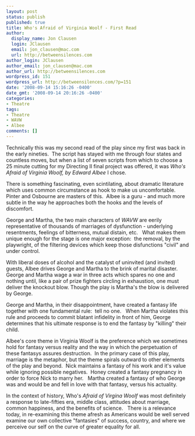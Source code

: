 ```yaml
---
layout: post
status: publish
published: true
title: Who's Afraid of Virginia Woolf - First Read
author:
  display_name: Jon Clausen
  login: JClausen
  email: jon_clausen@mac.com
  url: http://betweensilences.com
author_login: JClausen
author_email: jon_clausen@mac.com
author_url: http://betweensilences.com
wordpress_id: 151
wordpress_url: http://betweensilences.com/?p=151
date: '2008-09-14 15:16:26 -0400'
date_gmt: '2008-09-14 20:16:26 -0400'
categories:
- Theatre
tags:
- Theatre
- WAVW
- Albee
comments: []
---
```

<p>Technically this was my second read of the play since my first was back in the early nineties.  The script has stayed with me through four states and countless moves, but when a list of seven scripts from which to choose a 25 minute cutting for my Directing II final project was offered, it was <em>Who's Afraid of Virginia Woolf, by Edward Albee</em> I chose.</p>
<p>There is something fascinating, even scintilating, about dramatic literature which uses common circumstance as hook to make us uncomfortable.  Pinter and Osbourne are masters of this.  Albee is a guru - and much more subtle in the way he approaches both the hooks and the levels of discomfort.</p>
<p>George and Martha, the two main characters of <em>WAVW</em> are eerily representative of thousands of marriages of dysfunction - underlying resentments, feelings of bitterness, mutual distain, etc.   What makes them unique enough for the stage is one major exception:  the removal, by the playwright, of the filtering devices which keep those disfunctions "civil" and under control.</p>
<p>With liberal doses of alcohol and the catalyst of uninvited (and invited) guests, Albee drives George and Martha to the brink of marital disaster.  George and Martha wage a war in three acts which spares no one and nothing until, like a pair of prize fighters circling in exhaustion, one must deliver the knockout blow. Though the play is Martha's the blow is delivered by George.</p>
<p>George and Martha, in their disappointment, have created a fantasy life together with one fundamental rule:  tell no one.   When Martha violates this rule and proceeds to commit blatant infidelity in front of him, George determines that his ultimate response is to end the fantasy by "killing" their child.</p>
<p>Albee's core theme in Virginia Woolf is the preference which we sometimes hold for fantasy versus reality and the way in which the perpetuation of these fantasys assures destruction.  In the primary case of this play, marriage is the metaphor, but the theme spirals outward to other elements of the play and beyond.  Nick maintains a fantasy of his work and it's value while ignoring possible negatives.  Honey created a fantasy pregnancy in order to force Nick to marry her.   Martha created a fantasy of who George was and would be and fell in love with that fantasy, versus his actuality.</p>
<p>In the context of history, Who's <em>Afraid of Virgina Woolf</em> was most definitely a response to late-fifties era, middle class, attitudes about marriage, common happiness, and the benefits of science.   There is a relevance today, in re-examining this theme afresh as Americans would be well served examine our own collective "fantasies" of success, country, and where we perceive our self on the curve of greater equality for all.</p>
